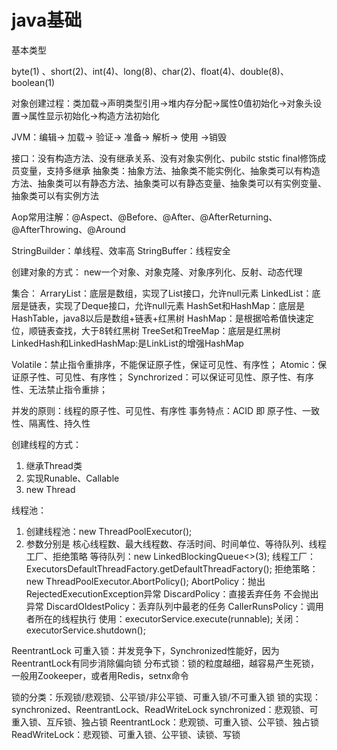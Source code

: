 # java基础

基本类型

byte(1) 、short(2)、int(4)、long(8)、char(2)、float(4)、double(8)、boolean(1)

对象创建过程：类加载->声明类型引用->堆内存分配->属性0值初始化->对象头设置->属性显示初始化->构造方法初始化

JVM：编辑-> 加载-> 验证-> 准备-> 解析-> 使用 ->销毁

接口：没有构造方法、没有继承关系、没有对象实例化、pubilc ststic final修饰成员变量，支持多继承
抽象类：抽象方法、抽象类不能实例化、抽象类可以有构造方法、抽象类可以有静态方法、抽象类可以有静态变量、抽象类可以有实例变量、抽象类可以有实例方法

Aop常用注解：@Aspect、@Before、@After、@AfterReturning、@AfterThrowing、@Around

StringBuilder：单线程、效率高 
StringBuffer：线程安全

创建对象的方式： new一个对象、对象克隆、对象序列化、反射、动态代理

集合：
ArraryList：底层是数组，实现了List接口，允许null元素
LinkedList：底层是链表，实现了Deque接口，允许null元素
HashSet和HashMap：底层是HashTable，java8以后是数组+链表+红黑树
HashMap：是根据哈希值快速定位，顺链表查找，大于8转红黑树
TreeSet和TreeMap：底层是红黑树
LinkedHash和LinkedHashMap:是LinkList的增强HashMap

Volatile：禁止指令重排序，不能保证原子性，保证可见性、有序性；
Atomic：保证原子性、可见性、有序性；
Synchrorized：可以保证可见性、原子性、有序性、无法禁止指令重排；

并发的原则：线程的原子性、可见性、有序性
事务特点：ACID 即 原子性、一致性、隔离性、持久性

创建线程的方式：
1. 继承Thread类
2. 实现Runable、Callable
3. new Thread

线程池：
1. 创建线程池：new ThreadPoolExecutor();
2. 参数分别是 核心线程数、最大线程数、存活时间、时间单位、等待队列、线程工厂、拒绝策略
等待队列：new LinkedBlockingQueue<>(3);
线程工厂：ExecutorsDefaultThreadFactory.getDefaultThreadFactory();
拒绝策略：new ThreadPoolExecutor.AbortPolicy();
AbortPolicy：抛出RejectedExecutionException异常
DiscardPolicy：直接丢弃任务 不会抛出异常
DiscardOldestPolicy：丢弃队列中最老的任务
CallerRunsPolicy：调用者所在的线程执行
使用：executorService.execute(runnable);
关闭：executorService.shutdown();

ReentrantLock 可重入锁：并发竞争下，Synchronized性能好，因为ReentrantLock有同步消除偏向锁
分布式锁：锁的粒度越细，越容易产生死锁，一般用Zookeeper，或者用Redis，setnx命令

锁的分类：乐观锁/悲观锁、公平锁/非公平锁、可重入锁/不可重入锁
锁的实现：synchronized、ReentrantLock、ReadWriteLock
synchronized：悲观锁、可重入锁、互斥锁、独占锁
ReentrantLock：悲观锁、可重入锁、公平锁、独占锁
ReadWriteLock：悲观锁、可重入锁、公平锁、读锁、写锁
